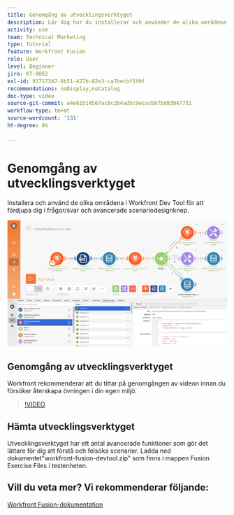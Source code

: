 ```yaml
---
title: Genomgång av utvecklingsverktyget
description: Lär dig hur du installerar och använder de olika områdena i  [!DNL Adobe Workfront Fusion Dev Tool] för att få en djupdykning i avancerade scenariodesigntricks.
activity: use
team: Technical Marketing
type: Tutorial
feature: Workfront Fusion
role: User
level: Beginner
jira: KT-9062
exl-id: 93717347-6b51-427b-82e3-ca7becbf5f0f
recommendations: noDisplay,noCatalog
doc-type: video
source-git-commit: a4e61514567ac8c2b4ad5c9ecacb87bd83947731
workflow-type: tm+mt
source-wordcount: '131'
ht-degree: 0%

---
```


# Genomgång av utvecklingsverktyget

Installera och använd de olika områdena i Workfront Dev Tool för att fördjupa dig i frågor/svar och avancerade scenariodesignknep.

![En bild av ett Fusion-scenario och utvecklingsverktyget](assets/troubleshooting-and-error-handling-1.png)

## Genomgång av utvecklingsverktyget

Workfront rekommenderar att du tittar på genomgången av videon innan du försöker återskapa övningen i din egen miljö.

>[!VIDEO](https://video.tv.adobe.com/v/335303/?quality=12&learn=on)


## Hämta utvecklingsverktyget

Utvecklingsverktyget har ett antal avancerade funktioner som gör det lättare för dig att förstå och felsöka scenarier. Ladda ned dokumentet&quot;workfront-fusion-devtool.zip&quot; som finns i mappen Fusion Exercise Files i testenheten.



## Vill du veta mer? Vi rekommenderar följande:

[Workfront Fusion-dokumentation](https://experienceleague.adobe.com/docs/workfront/using/adobe-workfront-fusion/workfront-fusion-2.html?lang=en)
